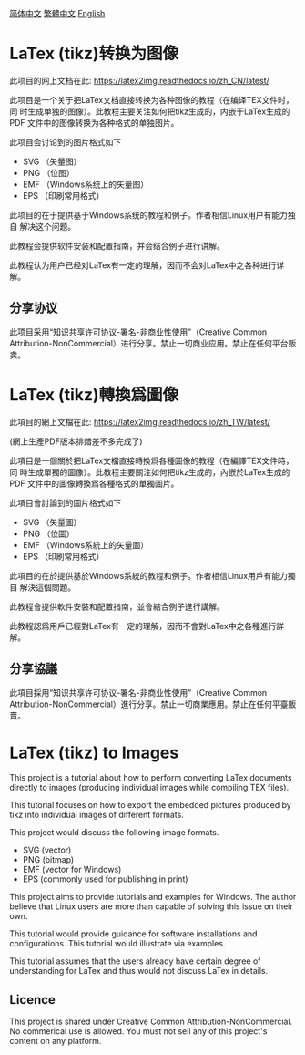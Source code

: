 [简体中文](#chs) [繁體中文](#cht) [English](#en)

# <a name="chs">LaTex (tikz)转换为图像</a>

此项目的网上文档在此: https://latex2img.readthedocs.io/zh_CN/latest/

此项目是一个关于把LaTex文档直接转换为各种图像的教程（在编译TEX文件时，同
时生成单独的图像）。此教程主要关注如何把tikz生成的，内嵌于LaTex生成的PDF
文件中的图像转换为各种格式的单独图片。

此项目会讨论到的图片格式如下

* SVG （矢量图）
* PNG （位图）
* EMF （Windows系统上的矢量图）
* EPS （印刷常用格式）

此项目的在于提供基于Windows系统的教程和例子。作者相信Linux用户有能力独自
解决这个问题。

此教程会提供软件安装和配置指南，并会结合例子进行讲解。

此教程认为用户已经对LaTex有一定的理解，因而不会对LaTex中之各种进行详解。

## 分享协议

此项目采用“知识共享许可协议-署名-非商业性使用”（Creative Common Attribution-NonCommercial）进行分享。禁止一切商业应用。禁止在任何平台贩卖。


# <a name="cht">LaTex (tikz)轉換爲圖像</a>

此項目的網上文檔在此: https://latex2img.readthedocs.io/zh_TW/latest/

(網上生產PDF版本排錯差不多完成了)

此項目是一個關於把LaTex文檔直接轉換爲各種圖像的教程（在編譯TEX文件時，同
時生成單獨的圖像）。此教程主要關注如何把tikz生成的，內嵌於LaTex生成的PDF
文件中的圖像轉換爲各種格式的單獨圖片。

此項目會討論到的圖片格式如下

* SVG （矢量圖）
* PNG （位圖）
* EMF （Windows系統上的矢量圖）
* EPS （印刷常用格式）

此項目的在於提供基於Windows系統的教程和例子。作者相信Linux用戶有能力獨自
解決這個問題。

此教程會提供軟件安裝和配置指南，並會結合例子進行講解。

此教程認爲用戶已經對LaTex有一定的理解，因而不會對LaTex中之各種進行詳解。

## 分享協議

此項目採用“知识共享许可协议-署名-非商业性使用”（Creative Common Attribution-NonCommercial）進行分享。禁止一切商業應用。禁止在任何平臺販賣。


# <a name="en">LaTex (tikz) to Images</a>

This project is a tutorial about how to perform converting LaTex
documents directly to images (producing individual images while
compiling TEX files).

This tutorial focuses on how to export the embedded pictures produced by
tikz into individual images of different formats.

This project would discuss the following image formats.

* SVG (vector)
* PNG (bitmap)
* EMF (vector for Windows)
* EPS (commonly used for publishing in print)

This project aims to provide tutorials and examples for Windows. The
author believe that Linux users are more than capable of solving this
issue on their own.

This tutorial would provide guidance for software installations and
configurations. This tutorial would illustrate via examples.

This tutorial assumes that the users already have certain degree of
understanding for LaTex and thus would not discuss LaTex in details.

## Licence

This project is shared under Creative Common Attribution-NonCommercial. No commerical use is allowed. You must not sell any of this project's content on any platform.
